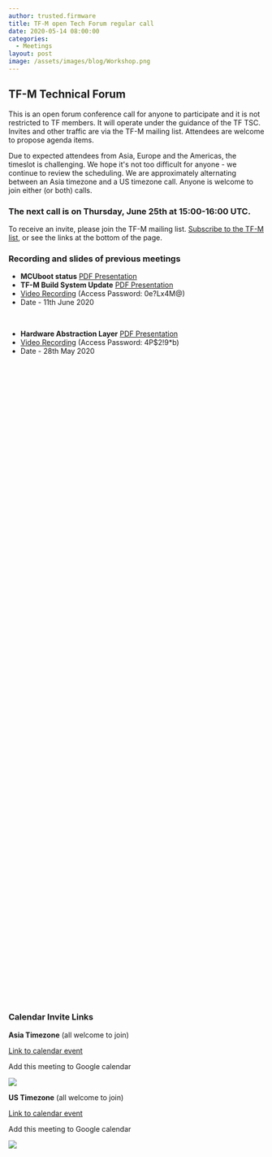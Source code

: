 ```yaml
---
author: trusted.firmware
title: TF-M open Tech Forum regular call
date: 2020-05-14 08:00:00
categories:
  - Meetings
layout: post
image: /assets/images/blog/Workshop.png
---
```

## TF-M Technical Forum

This is an open forum conference call for anyone to participate and it is not restricted to TF members. It will operate under the guidance of the TF TSC. Invites and other traffic are via the TF-M mailing list. Attendees are welcome to propose agenda items.

Due to expected attendees from Asia, Europe and the Americas, the timeslot is challenging. We hope it's not too difficult for anyone - we continue to review the scheduling. We are approximately alternating between an Asia timezone and a US timezone call. Anyone is welcome to join either (or both) calls.

### The next call is on Thursday, June 25th at 15:00-16:00 UTC.


To receive an invite, please join the TF-M mailing list. [Subscribe to the TF-M list](https://lists.trustedfirmware.org/mailman/listinfo/tf-m), or see the links at the bottom of the page.

### Recording and slides of previous meetings


* **MCUboot status** [PDF Presentation](/docs/OpenTechForum_MCUboot_status_slides.pdf)
* **TF-M Build System Update** [PDF Presentation](/docs/TF-M_Build_system_update.pdf)
* [Video Recording](https://zoom.us/rec/share/74skDJuu6DtJepXcsGbCGfQjIKO8X6a8hnUX-qENzx4JjVukZGOC6xrj0ORY_h9U) (Access Password: 0e?Lx4M@)
* Date - 11th June 2020
<br/>


* **Hardware Abstraction Layer** [PDF Presentation](/docs/TF-M_HAL_Introduction.pdf)
* [Video Recording](https://zoom.us/rec/share/7shHNoDBp39IeM-X41_GS5FwO9jbX6a8hHRIrqYLmBngskOHg4cSIg_7KusAwd2M) (Access Password: 4P$2!9*b)
* Date - 28th May 2020
<br/>


* **Handle Management Mechanism Enhancement V2** [PDF Presentation](/docs/Handle_Management_Mechanism_Enhancement_v2.pdf)
* **Roadmap to PSA-FF-M v1.1** [PDF Presentation](/docs/Roadmap_to_PSA-FF-M_v1_1.pdf)
* [Video Recording](https://zoom.us/rec/share/2u1uM4Co-nlIYreRyVnUZq4jBIf8aaa813UZ-6ELy0vDxUIjdvZ3q-YQyCrqmiXc) (Access Password: 9D!0j!=h)
* Date - 14th May 2020
<br/>


* **Handle Management Mechanism Enhancement** [PDF Presentation](/docs/Handle_Management_Mechanism_Enhancement.pdf)
* [Video Recording](https://zoom.us/rec/share/2o9ODLDN2DNJGbfn62zufosjOpjdX6a8gXNMqPpcnUsHSj8B0ab8qT_7-wG71opP) (Access Password: 7j$78740)
* Date - 30th April 2020
<br/>


* **Symmetric key based device attestation** [PDF Presentation](/docs/Attestation_TF_M_tech_forum.pdf)
* [Video Recording](https://zoom.us/rec/share/1dxQdJbbyVhLe8_j1GXvRL8YFKTcaaa81SQc-KYInR1NHnr93XNAuPcr26P93PM8) (Access Password: N3=9k937)
* Date - 16th April 2020
<br/>


* **SP scheduling by NSPE**
* [Video Recording](https://zoom.us/rec/share/wZNbAbv-ykRIAdbp0RvxW7UlQJm-eaa80Scc_KAKnhmEknAtJik7hKCdTy3K9n6I)
* Date - 2nd April 2020
<br/>


* **Automated testing of interrupt handling in TF-M** [PDF Presentation](/docs/Automated_testing_of_interrupt_handling_in_TF-M.pdf)
* [Video Recording](https://zoom.us/rec/share/3epSNYjX519Oeony5HH8WIgqXb7peaa82iYf_vZYmBuPbFktCIKWnFZh0HZBe0ob)
* Date - 19th March 2020
<br/>


* **SFN Toolchain Linking** [PDF Presentation](/docs/SFN_Toolchain_linking.pdf)
* **TF-M Profile 1 Design** [RST Document](/docs/tfm_profile_1_new-809b731d6d90d7da51ae46156ab4a71e.rst)
* [Video Recording](https://zoom.us/rec/share/xMdoD73w9GlIW5Hf-G_naLAfGb3vT6a8gSJN-vQEy07TaNuprkKwOnGJSxuaHttz)
* Date - 5th March 2020
<br/>


* **TF-M Fuzzer Tool Proposal** [PDF Presentation](/docs/TF-M_Fuzzing_Tool_TFOrg.pdf)
* [Video Recording](https://zoom.us/rec/share/1dxZcZit111IadadyFqFU7IoP5X5aaa8gXUdr_UInxmMbyLzEqEmXQdx79-IWQ9p)
* Date - 20th Feb 2020
<br/>


* The topic was **"CMSIS-Zone"**. There are no slides associated with this meeting.
* [Video Recording](https://zoom.us/rec/share/3fwtBKzz611JT9b2wV7vBp85FbrpT6a8g3dM__sFnmAgwrdcfznLWC8-sXFlSTc)
* Date - 6th Feb 2020
<br/>


* **Secure Storage** [PDF Presentation](/docs/tfm_secure_storage_tech_forum.pdf)
* [Video Recording](https://zoom.us/rec/share/u51aNp7ZzCBLWIHp62XEGYkhPJa5X6a81iEc_aANzxt7ce-hmR5JV_1WEeAxfw8p)
* Date - 23rd Jan 2020
<br/>


* **Secure Partition Runtime Library** [PDF Presentation](/docs/TF-M_SPRTL_Status.pdf)
* **PSA FF 1.0.0 alignment** [PDF Presentation](/docs/PSA_FF_1.0.0_Alignment_Update.pdf)
* [Video Recording](https://zoom.us/rec/share/4MJtK53Mym1IBdLU637fQJN7R4_DT6a80SYdrvoNnknHklhQowz9wfHzB-sAAfXx)
* Date - 9th Jan 2020
<br/>


* **Amazon FreeRTOS Integration** [PDF Presentation](/docs/TF-M_and_Amazon_FreeRTOS_integration_update-19Dec2019.pdf)
* **TF-M Profile** [PDF Presentation](/docs/TF-M_Profile-19Dec2019.pdf)
* [Video Recording](https://zoom.us/recording/share/etbq_X5OBgDzKUxUw7gY1K7ZK5ADUHwh_1v77NWHdJk)
* Date - 19th Dec 2019
<br/>


* **TF-M Interrupts** [PDF Presentation](/docs/TF-M_TechForum_Interrupt1_Updated.pdf)
* [Video Recording](https://zoom.us/recording/share/kNtLz7KC5yjs6V1F1mFNJbV2UBsWdAX_gITU-WJNTtOwIumekTziMw)
* Date - 5th Dec 2019
<br/>

### Calendar Invite Links


**Asia Timezone** (all welcome to join)

[Link to calendar event](https://calendar.google.com/event?action=TEMPLATE&tmeid=MjJva2xwOGVxaG12bHVhaGM0cGZndmpncDdfMjAyMDA1MjhUMDYwMDAwWiBsaW5hcm8ub3JnX2hhdmp2MmZpZ3JoNWVnYWl1cmIyMjlwZDhjQGc&tmsrc=linaro.org_havjv2figrh5egaiurb229pd8c%40group.calendar.google.com&scp=ALL)

Add this meeting to Google calendar

<a target="_blank" href="https://calendar.google.com/event?action=TEMPLATE&amp;tmeid=MjJva2xwOGVxaG12bHVhaGM0cGZndmpncDdfMjAyMDA1MjhUMDYwMDAwWiBsaW5hcm8ub3JnX2hhdmp2MmZpZ3JoNWVnYWl1cmIyMjlwZDhjQGc&amp;tmsrc=linaro.org_havjv2figrh5egaiurb229pd8c%40group.calendar.google.com&amp;scp=ALL"><img border="0" src="https://www.google.com/calendar/images/ext/gc_button1_en-GB.gif"></a>


**US Timezone** (all welcome to join)

[Link to calendar event](https://calendar.google.com/event?action=TEMPLATE&tmeid=MW5vZW9lcmloY2l2aWhpaW04bWhrM2c1YjlfMjAyMDA1MTRUMTUwMDAwWiBsaW5hcm8ub3JnX2hhdmp2MmZpZ3JoNWVnYWl1cmIyMjlwZDhjQGc&tmsrc=linaro.org_havjv2figrh5egaiurb229pd8c%40group.calendar.google.com&scp=ALL)

Add this meeting to Google calendar

<a target="_blank" href="https://calendar.google.com/event?action=TEMPLATE&amp;tmeid=MW5vZW9lcmloY2l2aWhpaW04bWhrM2c1YjlfMjAyMDA1MTRUMTUwMDAwWiBsaW5hcm8ub3JnX2hhdmp2MmZpZ3JoNWVnYWl1cmIyMjlwZDhjQGc&amp;tmsrc=linaro.org_havjv2figrh5egaiurb229pd8c%40group.calendar.google.com&amp;scp=ALL"><img border="0" src="https://www.google.com/calendar/images/ext/gc_button1_en-GB.gif"></a>

